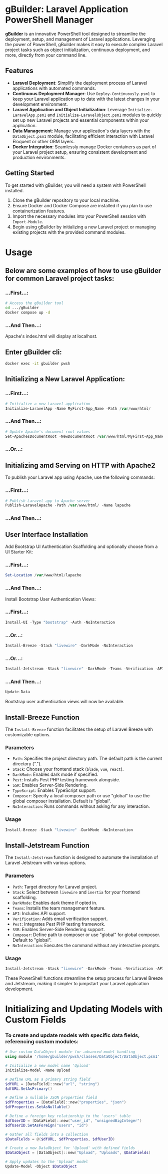 # gBuilder: Laravel Application PowerShell Manager

**gBuilder** is an innovative PowerShell tool designed to streamline the deployment, setup, and management of Laravel applications. Leveraging the power of PowerShell, gBuilder makes it easy to execute complex Laravel project tasks such as object initialization, continuous deployment, and more, directly from your command line.

## Features

- **Laravel Deployment**: Simplify the deployment process of Laravel applications with automated commands.
- **Continuous Deployment Manager**: Use `Deploy-Continuously.psm1` to keep your Laravel application up to date with the latest changes in your development environment.
- **Laravel Application and Object Initialization**: Leverage `Initialize-LaravelApp.psm1` and `Initialize-LaravelObject.psm1` modules to quickly set up new Laravel projects and essential components within your application.
- **Data Management**: Manage your application's data layers with the `DataObject.psm1` module, facilitating efficient interaction with Laravel Eloquent or other ORM layers.
- **Docker Integration**: Seamlessly manage Docker containers as part of your Laravel project setup, ensuring consistent development and production environments.

## Getting Started

To get started with gBuilder, you will need a system with PowerShell installed.

1. Clone the gBuilder repository to your local machine.
2. Ensure Docker and Docker Compose are installed if you plan to use containerization features.
3. Import the necessary modules into your PowerShell session with `Import-Module`.
4. Begin using gBuilder by initializing a new Laravel project or managing existing projects with the provided command modules.

# Usage

## Below are some examples of how to use gBuilder for common Laravel project tasks:

### ...First...:
```bash
# Access the gBuilder tool
cd .../gBuilder
docker compose up -d
```
### ...And Then...:
Apache's index.html will display at localhost.

## Enter gBuilder cli:
```bash
docker exec -it gbuilder pwsh
```

## Initializing a New Laravel Application:

### ...First...:
```powershell
# Initialize a new Laravel application
Initialize-LaravelApp -Name MyFirst-App_Name -Path /var/www/html/
```
### ...And Then...:
```powershell
# Update Apache's document root values
Set-ApachesDocumentRoot -NewDocumentRoot /var/www/html/MyFirst-App_Name/public
```

### ...Or...:

## Initializing amd Serving on HTTP with Apache2

To publish your Laravel app using Apache, use the following commands:

### ...First...:
```powershell
# Publish Laravel app to Apache server
Publish-LaravelApache -Path /var/www/html/ -Name lapache 
```

### ...And Then...:

## User Interface Installation

Add Bootstrap UI Authentication Scaffolding and optionally choose from a UI Starter Kit:

### ...First...:
```powershell
Set-Location /var/www/html/lapache 
```

### ...And Then...:

Install Bootstrap User Authentication Views:

### ...First...:
```powershell
Install-UI -Type "bootstrap" -Auth -NoInteraction
```
### ...Or...:
```powershell
Install-Breeze -Stack "livewire" -DarkMode -NoInteraction
```
### ...Or...:
```powershell
Install-Jetstream -Stack "livewire" -DarkMode -Teams -Verification -API -NoInteraction
```
### ...And Then...:
```powershell
Update-Data
```

Bootstrap user authentication views will now be available. 

## Install-Breeze Function

The `Install-Breeze` function facilitates the setup of Laravel Breeze with customizable options.

### Parameters

- `Path`: Specifies the project directory path. The default path is the current directory (".").
- `Stack`: Choose your frontend stack (`blade`, `vue`, `react`).
- `DarkMode`: Enables dark mode if specified.
- `Pest`: Installs Pest PHP testing framework alongside.
- `SSR`: Enables Server-Side Rendering.
- `TypeScript`: Enables TypeScript support.
- `Composer`: Specify a local composer path or use "global" to use the global composer installation. Default is "global".
- `NoInteraction`: Runs commands without asking for any interaction.

### Usage

```powershell
Install-Breeze -Stack "livewire" -DarkMode -NoInteraction
```

## Install-Jetstream Function

The `Install-Jetstream` function is designed to automate the installation of Laravel Jetstream with various options.

### Parameters

- `Path`: Target directory for Laravel project.
- `Stack`: Select between `livewire` and `inertia` for your frontend scaffolding.
- `DarkMode`: Enables dark theme if opted in.
- `Teams`: Installs the team management feature.
- `API`: Includes API support.
- `Verification`: Adds email verification support.
- `Pest`: Integrates Pest PHP testing framework.
- `SSR`: Enables Server-Side Rendering support.
- `Composer`: Define path to composer or use "global" for global composer. Default to "global".
- `NoInteraction`: Executes the command without any interactive prompts.

### Usage

```powershell
Install-Jetstream -Stack "livewire" -DarkMode -Teams -Verification -API -NoInteraction
```

These PowerShell functions streamline the setup process for Laravel Breeze and Jetstream, making it simpler to jumpstart your Laravel application development.

# Initializing and Updating Models with Custom Fields

### To create and update models with specific data fields, referencing custom modules:

```powershell
# Use custom DataObject module for advanced model handling
using module '/home/gbuilder/pwsh/classes/DataObject/DataObject.psm1'

# Initialize a new model name 'Upload'
Initialize-Model -Name Upload

# Define URL as a primary string field
$dfURL = [DataField]::new("url", "string")
$dfURL.SetAsPrimary()

# Define a nullable JSON properties field
$dfProperties = [DataField]::new("properties", "json")
$dfProperties.SetAsNullable()

# Define a foreign key relationship to the 'users' table
$dfUserID = [DataField]::new("user_id", "unsignedBigInteger")
$dfUserID.SetAsForeign("users", "id")

# Gather all fields into a collection
$DataFields = @($dfURL, $dfProperties, $dfUserID)

# Create a new DataObject for 'Upload' with defined fields
$DataObject = [DataObject]::new("Upload", "Uploads", $DataFields)

# Apply updates to the 'Upload' model
Update-Model -Object $DataObject
```
